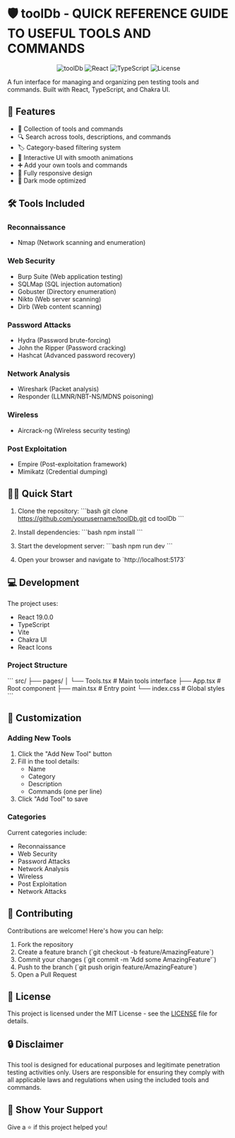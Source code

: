 # 🛡️ toolDb - QUICK REFERENCE GUIDE TO USEFUL TOOLS AND COMMANDS

<div align="center">

![toolDb](https://img.shields.io/badge/toolDb-1.0.0-brightgreen)
![React](https://img.shields.io/badge/React-19.0.0-blue)
![TypeScript](https://img.shields.io/badge/TypeScript-Latest-blue)
![License](https://img.shields.io/badge/License-MIT-green)

</div>

A fun interface for managing and organizing pen testing tools and commands. Built with React, TypeScript, and Chakra UI.

## 🚀 Features

- 📝 Collection of tools and commands
- 🔍 Search across tools, descriptions, and commands
- 🏷️ Category-based filtering system
- 🎨 Interactive UI with smooth animations
- ➕ Add your own tools and commands
- 📱 Fully responsive design
- 🌙 Dark mode optimized

## 🛠️ Tools Included

### Reconnaissance
- Nmap (Network scanning and enumeration)

### Web Security
- Burp Suite (Web application testing)
- SQLMap (SQL injection automation)
- Gobuster (Directory enumeration)
- Nikto (Web server scanning)
- Dirb (Web content scanning)

### Password Attacks
- Hydra (Password brute-forcing)
- John the Ripper (Password cracking)
- Hashcat (Advanced password recovery)

### Network Analysis
- Wireshark (Packet analysis)
- Responder (LLMNR/NBT-NS/MDNS poisoning)

### Wireless
- Aircrack-ng (Wireless security testing)

### Post Exploitation
- Empire (Post-exploitation framework)
- Mimikatz (Credential dumping)

## 🏃‍♂️ Quick Start

1. Clone the repository:
\`\`\`bash
git clone https://github.com/yourusername/toolDb.git
cd toolDb
\`\`\`

2. Install dependencies:
\`\`\`bash
npm install
\`\`\`

3. Start the development server:
\`\`\`bash
npm run dev
\`\`\`

4. Open your browser and navigate to \`http://localhost:5173\`

## 💻 Development

The project uses:
- React 19.0.0
- TypeScript
- Vite
- Chakra UI
- React Icons

### Project Structure
\`\`\`
src/
├── pages/
│   └── Tools.tsx      # Main tools interface
├── App.tsx           # Root component
├── main.tsx         # Entry point
└── index.css        # Global styles
\`\`\`

## 🎨 Customization

### Adding New Tools

1. Click the "Add New Tool" button
2. Fill in the tool details:
   - Name
   - Category
   - Description
   - Commands (one per line)
3. Click "Add Tool" to save

### Categories

Current categories include:
- Reconnaissance
- Web Security
- Password Attacks
- Network Analysis
- Wireless
- Post Exploitation
- Network Attacks

## 🤝 Contributing

Contributions are welcome! Here's how you can help:

1. Fork the repository
2. Create a feature branch (\`git checkout -b feature/AmazingFeature\`)
3. Commit your changes (\`git commit -m 'Add some AmazingFeature'\`)
4. Push to the branch (\`git push origin feature/AmazingFeature\`)
5. Open a Pull Request

## 📝 License

This project is licensed under the MIT License - see the [LICENSE](LICENSE) file for details.

## 🔒 Disclaimer

This tool is designed for educational purposes and legitimate penetration testing activities only. Users are responsible for ensuring they comply with all applicable laws and regulations when using the included tools and commands.

## 🌟 Show Your Support

Give a ⭐️ if this project helped you!
